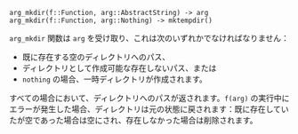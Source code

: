 ```
arg_mkdir(f::Function, arg::AbstractString) -> arg
arg_mkdir(f::Function, arg::Nothing) -> mktempdir()
```

`arg_mkdir` 関数は `arg` を受け取り、これは次のいずれかでなければなりません：

  * 既に存在する空のディレクトリへのパス、
  * ディレクトリとして作成可能な存在しないパス、または
  * `nothing` の場合、一時ディレクトリが作成されます。

すべての場合において、ディレクトリへのパスが返されます。`f(arg)` の実行中にエラーが発生した場合、ディレクトリは元の状態に戻されます：既に存在していたが空であった場合は空にされ、存在しなかった場合は削除されます。
